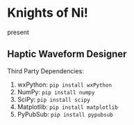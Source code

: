 # Knights of Ni! 
present

## Haptic Waveform Designer

Third Party Dependencies:
  1.  wxPython: `pip install wxPython`
  2.  NumPy: `pip install numpy`
  4.  SciPy: `pip install scipy`
  5.  Matplotlib: `pip install matplotlib`
  6.  PyPubSub: `pip install pypubsub`



